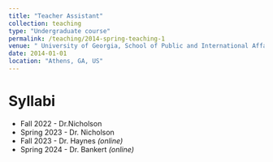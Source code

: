 ```yaml
---
title: "Teacher Assistant"
collection: teaching
type: "Undergraduate course"
permalink: /teaching/2014-spring-teaching-1
venue: " University of Georgia, School of Public and International Affairs – SPIA "
date: 2014-01-01
location: "Athens, GA, US"
---
```


Syllabi
======
* Fall 2022 - Dr.Nicholson
* Spring 2023 - Dr. Nicholson
* Fall 2023 - Dr. Haynes _(online)_
* Spring 2024 - Dr. Bankert _(online)_
